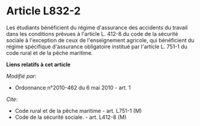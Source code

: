 # Article L832-2

Les étudiants bénéficient du régime d'assurance des accidents du travail dans les conditions prévues à l'article L. 412-8 du
code de la sécurité sociale à l'exception de ceux de l'enseignement agricole, qui bénéficient du régime spécifique
d'assurance obligatoire institué par l'article L. 751-1 du code rural et de la pêche maritime.

**Liens relatifs à cet article**

_Modifié par_:

  - Ordonnance n°2010-462 du 6 mai 2010 - art. 1

_Cite_:

  - Code rural et de la pêche maritime - art. L751-1 (M)
  - Code de la sécurité sociale. - art. L412-8 (M)

